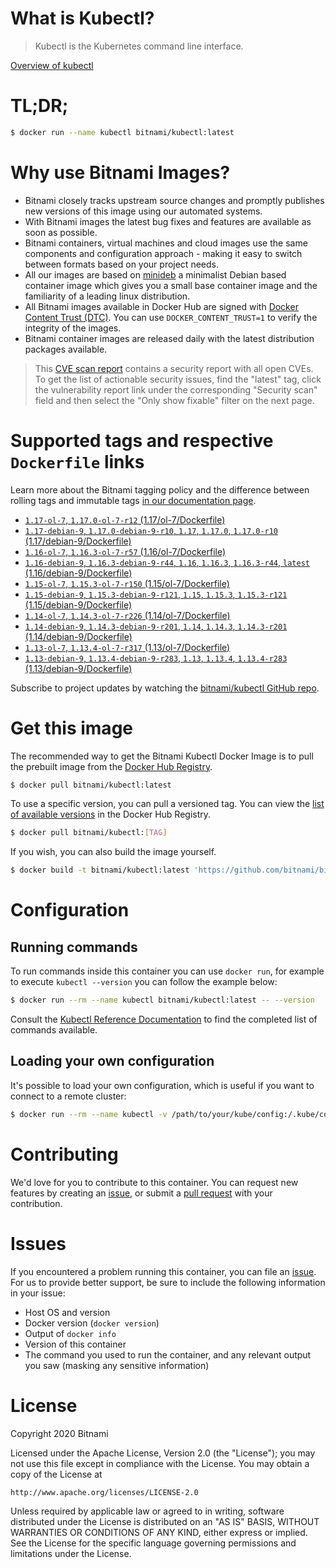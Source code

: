 
# What is Kubectl?

> Kubectl is the Kubernetes command line interface.

[Overview of kubectl](https://kubernetes.io/docs/reference/kubectl/overview/)

# TL;DR;

```bash
$ docker run --name kubectl bitnami/kubectl:latest
```

# Why use Bitnami Images?

* Bitnami closely tracks upstream source changes and promptly publishes new versions of this image using our automated systems.
* With Bitnami images the latest bug fixes and features are available as soon as possible.
* Bitnami containers, virtual machines and cloud images use the same components and configuration approach - making it easy to switch between formats based on your project needs.
* All our images are based on [minideb](https://github.com/bitnami/minideb) a minimalist Debian based container image which gives you a small base container image and the familiarity of a leading linux distribution.
* All Bitnami images available in Docker Hub are signed with [Docker Content Trust (DTC)](https://docs.docker.com/engine/security/trust/content_trust/). You can use `DOCKER_CONTENT_TRUST=1` to verify the integrity of the images.
* Bitnami container images are released daily with the latest distribution packages available.


> This [CVE scan report](https://quay.io/repository/bitnami/kubectl?tab=tags) contains a security report with all open CVEs. To get the list of actionable security issues, find the "latest" tag, click the vulnerability report link under the corresponding "Security scan" field and then select the "Only show fixable" filter on the next page.

# Supported tags and respective `Dockerfile` links

Learn more about the Bitnami tagging policy and the difference between rolling tags and immutable tags [in our documentation page](https://docs.bitnami.com/containers/how-to/understand-rolling-tags-containers/).


* [`1.17-ol-7`, `1.17.0-ol-7-r12` (1.17/ol-7/Dockerfile)](https://github.com/bitnami/bitnami-docker-kubectl/blob/1.17.0-ol-7-r12/1.17/ol-7/Dockerfile)
* [`1.17-debian-9`, `1.17.0-debian-9-r10`, `1.17`, `1.17.0`, `1.17.0-r10` (1.17/debian-9/Dockerfile)](https://github.com/bitnami/bitnami-docker-kubectl/blob/1.17.0-debian-9-r10/1.17/debian-9/Dockerfile)
* [`1.16-ol-7`, `1.16.3-ol-7-r57` (1.16/ol-7/Dockerfile)](https://github.com/bitnami/bitnami-docker-kubectl/blob/1.16.3-ol-7-r57/1.16/ol-7/Dockerfile)
* [`1.16-debian-9`, `1.16.3-debian-9-r44`, `1.16`, `1.16.3`, `1.16.3-r44`, `latest` (1.16/debian-9/Dockerfile)](https://github.com/bitnami/bitnami-docker-kubectl/blob/1.16.3-debian-9-r44/1.16/debian-9/Dockerfile)
* [`1.15-ol-7`, `1.15.3-ol-7-r150` (1.15/ol-7/Dockerfile)](https://github.com/bitnami/bitnami-docker-kubectl/blob/1.15.3-ol-7-r150/1.15/ol-7/Dockerfile)
* [`1.15-debian-9`, `1.15.3-debian-9-r121`, `1.15`, `1.15.3`, `1.15.3-r121` (1.15/debian-9/Dockerfile)](https://github.com/bitnami/bitnami-docker-kubectl/blob/1.15.3-debian-9-r121/1.15/debian-9/Dockerfile)
* [`1.14-ol-7`, `1.14.3-ol-7-r226` (1.14/ol-7/Dockerfile)](https://github.com/bitnami/bitnami-docker-kubectl/blob/1.14.3-ol-7-r226/1.14/ol-7/Dockerfile)
* [`1.14-debian-9`, `1.14.3-debian-9-r201`, `1.14`, `1.14.3`, `1.14.3-r201` (1.14/debian-9/Dockerfile)](https://github.com/bitnami/bitnami-docker-kubectl/blob/1.14.3-debian-9-r201/1.14/debian-9/Dockerfile)
* [`1.13-ol-7`, `1.13.4-ol-7-r317` (1.13/ol-7/Dockerfile)](https://github.com/bitnami/bitnami-docker-kubectl/blob/1.13.4-ol-7-r317/1.13/ol-7/Dockerfile)
* [`1.13-debian-9`, `1.13.4-debian-9-r283`, `1.13`, `1.13.4`, `1.13.4-r283` (1.13/debian-9/Dockerfile)](https://github.com/bitnami/bitnami-docker-kubectl/blob/1.13.4-debian-9-r283/1.13/debian-9/Dockerfile)

Subscribe to project updates by watching the [bitnami/kubectl GitHub repo](https://github.com/bitnami/bitnami-docker-kubectl).

# Get this image

The recommended way to get the Bitnami Kubectl Docker Image is to pull the prebuilt image from the [Docker Hub Registry](https://hub.docker.com/r/bitnami/kubectl).

```bash
$ docker pull bitnami/kubectl:latest
```

To use a specific version, you can pull a versioned tag. You can view the [list of available versions](https://hub.docker.com/r/bitnami/kubectl/tags/) in the Docker Hub Registry.

```bash
$ docker pull bitnami/kubectl:[TAG]
```

If you wish, you can also build the image yourself.

```bash
$ docker build -t bitnami/kubectl:latest 'https://github.com/bitnami/bitnami-docker-kubectl.git#master:1.16/debian-9'
```

# Configuration

## Running commands

To run commands inside this container you can use `docker run`, for example to execute `kubectl --version` you can follow the example below:

```bash
$ docker run --rm --name kubectl bitnami/kubectl:latest -- --version
```

Consult the [Kubectl Reference Documentation](https://kubernetes.io/docs/reference/generated/kubectl/kubectl-commands) to find the completed list of commands available.

## Loading your own configuration

It's possible to load your own configuration, which is useful if you want to connect to a remote cluster:

```bash
$ docker run --rm --name kubectl -v /path/to/your/kube/config:/.kube/config bitnami/kubectl:latest
```

# Contributing

We'd love for you to contribute to this container. You can request new features by creating an [issue](https://github.com/bitnami/bitnami-docker-kubectl/issues), or submit a [pull request](https://github.com/bitnami/bitnami-docker-kubectl/pulls) with your contribution.

# Issues

If you encountered a problem running this container, you can file an [issue](https://github.com/bitnami/bitnami-docker-kubectl/issues). For us to provide better support, be sure to include the following information in your issue:

- Host OS and version
- Docker version (`docker version`)
- Output of `docker info`
- Version of this container
- The command you used to run the container, and any relevant output you saw (masking any sensitive information)

# License

Copyright 2020 Bitnami

Licensed under the Apache License, Version 2.0 (the "License");
you may not use this file except in compliance with the License.
You may obtain a copy of the License at

    http://www.apache.org/licenses/LICENSE-2.0

Unless required by applicable law or agreed to in writing, software
distributed under the License is distributed on an "AS IS" BASIS,
WITHOUT WARRANTIES OR CONDITIONS OF ANY KIND, either express or implied.
See the License for the specific language governing permissions and
limitations under the License.
